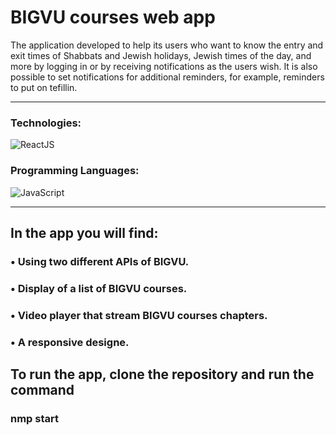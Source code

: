 # BIGVU courses web app

The application developed to help its users who want to know the entry and exit times of Shabbats and Jewish holidays, Jewish times of the day, and more by logging in or by receiving notifications as the users wish.
It is also possible to set notifications for additional reminders, for example, reminders to put on tefillin.

---

### Technologies:

<div>
  <img alt="ReactJS" src="https://img.shields.io/badge/React.js-61dbfb?style=for-the-badge&logo=react&logoColor=white" />
</div>

### Programming Languages:

<div>
  <img alt="JavaScript" src="https://img.shields.io/badge/JavaScript-00579c?style=for-the-badge&logo=JavaScript&logoColor=white" />
</div>

---

## In the app you will find:

### • Using two different APIs of BIGVU.

### • Display of a list of BIGVU courses.

### • Video player that stream BIGVU courses chapters.

### • A responsive designe.

## To run the app, clone the repository and run the command

### nmp start

